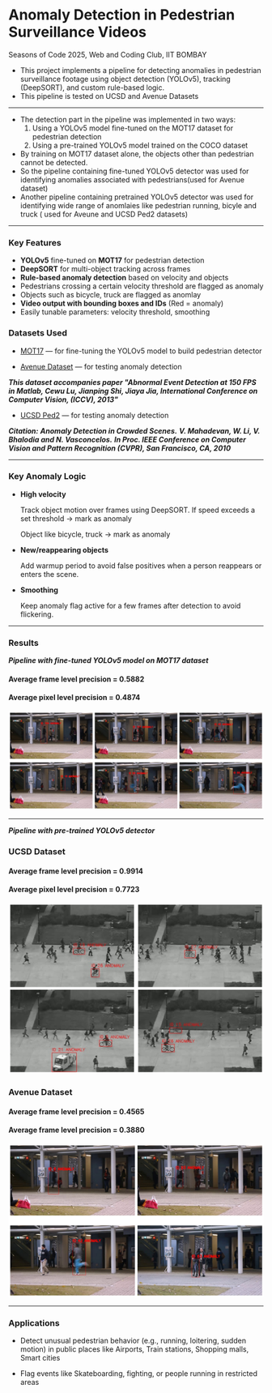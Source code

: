 # Anomaly Detection in Pedestrian Surveillance Videos
Seasons of Code 2025, Web and Coding Club, IIT BOMBAY


* This project implements a pipeline for detecting anomalies in pedestrian surveillance footage using object detection (YOLOv5), tracking (DeepSORT), and custom rule-based logic.
* This pipeline is tested on UCSD and Avenue Datasets
---
* The detection part in the pipeline was implemented in two ways:
  1. Using a YOLOv5 model fine-tuned on the MOT17 dataset for pedestrian detection
  2. Using a pre-trained YOLOv5 model trained on the COCO dataset
* By training on MOT17 dataset alone, the objects other than pedestrian cannot be detected.
* So the pipeline containing fine-tuned YOLOv5 detector was used for identifying anomalies associated with pedestrians(used for Avenue dataset)
* Another pipeline containing pretrained YOLOv5 detector was used for identifying wide range of anomlaies like pedestrian running, bicyle and truck ( used for Aveune and UCSD Ped2  datasets)
---

### Key Features

* **YOLOv5** fine-tuned on **MOT17** for pedestrian detection 
* **DeepSORT** for multi-object tracking across frames
* **Rule-based anomaly detection** based on velocity and objects
* Pedestrians crossing a certain velocity threshold are flagged as anomaly
* Objects such as bicycle, truck are flagged as anomlay
* **Video output with bounding boxes and IDs** (Red = anomaly)
* Easily tunable parameters: velocity threshold, smoothing


### Datasets Used

* [MOT17](https://motchallenge.net/data/MOT17/) — for fine-tuning the YOLOv5 model to build pedestrian detector
  
* [Avenue Dataset](http://www.cse.cuhk.edu.hk/leojia/projects/detectabnormal/dataset.html) — for testing anomaly detection
  
***This dataset accompanies paper "Abnormal Event Detection at 150 FPS in Matlab, Cewu Lu, Jianping Shi, Jiaya Jia, International Conference on Computer Vision, (ICCV), 2013"***

* [UCSD Ped2](http://www.svcl.ucsd.edu/projects/anomaly/dataset.htm) — for testing anomaly detection
  
***Citation:***
***Anomaly Detection in Crowded Scenes.***
***V. Mahadevan, W. Li, V. Bhalodia and N. Vasconcelos.***
***In Proc. IEEE Conference on Computer Vision and Pattern Recognition (CVPR), San Francisco, CA, 2010***

---

### Key Anomaly Logic

* **High velocity**
  
  Track object motion over frames using DeepSORT. If speed exceeds a set threshold → mark as anomaly
  
  Object like bicycle, truck → mark as anomaly 

* **New/reappearing objects**
  
  Add warmup period to avoid false positives when a person reappears or enters the scene.

* **Smoothing**
  
  Keep anomaly flag active for a few frames after detection to avoid flickering.

---

### Results
***Pipeline with fine-tuned YOLOv5 model on MOT17 dataset***

  #### Average frame level precision = 0.5882
  #### Average pixel level precision = 0.4874
![Results](result_finetuned_yolov5_Avenue.png)

---

***Pipeline with pre-trained YOLOv5 detector***

  ### UCSD Dataset
  #### Average frame level precision = 0.9914
  #### Average pixel level precision = 0.7723
![Results](result_pretrained_yolov5_ucsd.png)

 ### Avenue Dataset
  #### Average frame level precision = 0.4565
  #### Average frame level precision = 0.3880
![Results](result_pretrained_yolov5_Avenue.png)

---

### Applications

   
* Detect unusual pedestrian behavior (e.g., running, loitering, sudden motion) in public places like Airports, Train stations, Shopping malls, Smart cities

* Flag events like Skateboarding, fighting, or people running in restricted areas








